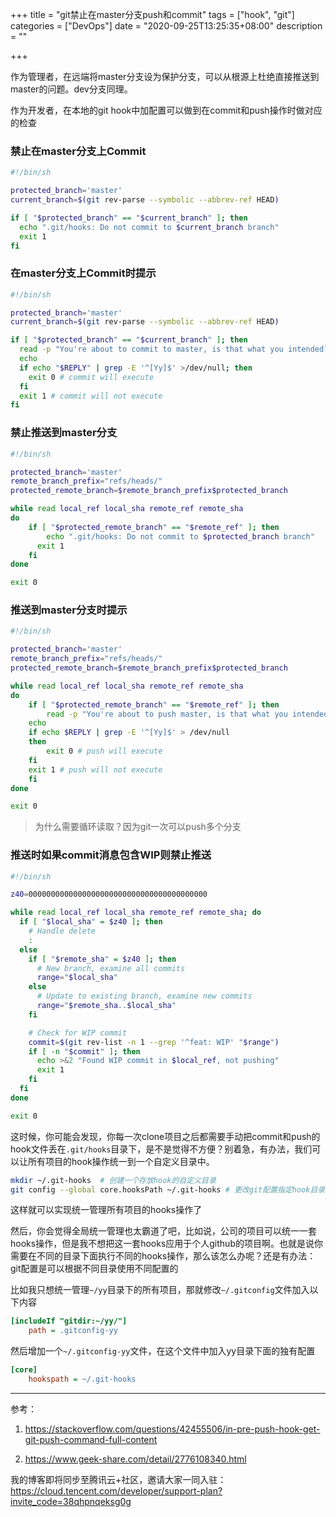 +++
title = "git禁止在master分支push和commit"
tags = ["hook", "git"]
categories = ["DevOps"]
date = "2020-09-25T13:25:35+08:00"
description = ""

+++



作为管理者，在远端将master分支设为保护分支，可以从根源上杜绝直接推送到master的问题。dev分支同理。

作为开发者，在本地的git hook中加配置可以做到在commit和push操作时做对应的检查

<!--more-->


### 禁止在master分支上Commit

```bash
#!/bin/sh

protected_branch='master'
current_branch=$(git rev-parse --symbolic --abbrev-ref HEAD)

if [ "$protected_branch" == "$current_branch" ]; then
  echo ".git/hooks: Do not commit to $current_branch branch"
  exit 1
fi

```



### 在master分支上Commit时提示

```bash
#!/bin/sh

protected_branch='master'
current_branch=$(git rev-parse --symbolic --abbrev-ref HEAD)

if [ "$protected_branch" == "$current_branch" ]; then
  read -p "You're about to commit to master, is that what you intended? [y|n] " -n 1 -r </dev/tty
  echo
  if echo "$REPLY" | grep -E '^[Yy]$' >/dev/null; then
    exit 0 # commit will execute
  fi
  exit 1 # commit will not execute
fi

```



### 禁止推送到master分支

```bash
#!/bin/sh

protected_branch='master'
remote_branch_prefix="refs/heads/"
protected_remote_branch=$remote_branch_prefix$protected_branch

while read local_ref local_sha remote_ref remote_sha
do
	if [ "$protected_remote_branch" == "$remote_ref" ]; then
		echo ".git/hooks: Do not commit to $protected_branch branch"
	  exit 1
	fi
done

exit 0

```



### 推送到master分支时提示

```bash
#!/bin/sh

protected_branch='master'
remote_branch_prefix="refs/heads/"
protected_remote_branch=$remote_branch_prefix$protected_branch

while read local_ref local_sha remote_ref remote_sha
do
	if [ "$protected_remote_branch" == "$remote_ref" ]; then
		read -p "You're about to push master, is that what you intended? [y|n] " -n 1 -r < /dev/tty
    echo
    if echo $REPLY | grep -E '^[Yy]$' > /dev/null
    then
        exit 0 # push will execute
    fi
    exit 1 # push will not execute
	fi
done

exit 0

```

> 为什么需要循环读取？因为git一次可以push多个分支



### 推送时如果commit消息包含WIP则禁止推送

```bash
#!/bin/sh

z40=0000000000000000000000000000000000000000

while read local_ref local_sha remote_ref remote_sha; do
  if [ "$local_sha" = $z40 ]; then
    # Handle delete
    :
  else
    if [ "$remote_sha" = $z40 ]; then
      # New branch, examine all commits
      range="$local_sha"
    else
      # Update to existing branch, examine new commits
      range="$remote_sha..$local_sha"
    fi

    # Check for WIP commit
    commit=$(git rev-list -n 1 --grep '^feat: WIP' "$range")
    if [ -n "$commit" ]; then
      echo >&2 "Found WIP commit in $local_ref, not pushing"
      exit 1
    fi
  fi
done

exit 0

```



这时候，你可能会发现，你每一次clone项目之后都需要手动把commit和push的hook文件丢在`.git/hooks`目录下，是不是觉得不方便？别着急，有办法，我们可以让所有项目的hook操作统一到一个自定义目录中。

```bash
mkdir ~/.git-hooks	# 创建一个存放hook的自定义目录
git config --global core.hooksPath ~/.git-hooks	# 更改git配置指定hook目录到自定义，先别着急执行，往后看
```

这样就可以实现统一管理所有项目的hooks操作了



然后，你会觉得全局统一管理也太霸道了吧，比如说，公司的项目可以统一一套hooks操作，但是我不想把这一套hooks应用于个人github的项目啊。也就是说你需要在不同的目录下面执行不同的hooks操作，那么该怎么办呢？还是有办法：git配置是可以根据不同目录使用不同配置的

比如我只想统一管理`~/yy`目录下的所有项目，那就修改`~/.gitconfig`文件加入以下内容

```ini
[includeIf "gitdir:~/yy/"]
    path = .gitconfig-yy
```

然后增加一个`~/.gitconfig-yy`文件，在这个文件中加入yy目录下面的独有配置

```ini
[core]
    hookspath = ~/.git-hooks
```



---

参考：

1. https://stackoverflow.com/questions/42455506/in-pre-push-hook-get-git-push-command-full-content

2. https://www.geek-share.com/detail/2776108340.html

我的博客即将同步至腾讯云+社区，邀请大家一同入驻：https://cloud.tencent.com/developer/support-plan?invite_code=38qhpnqeksg0g
